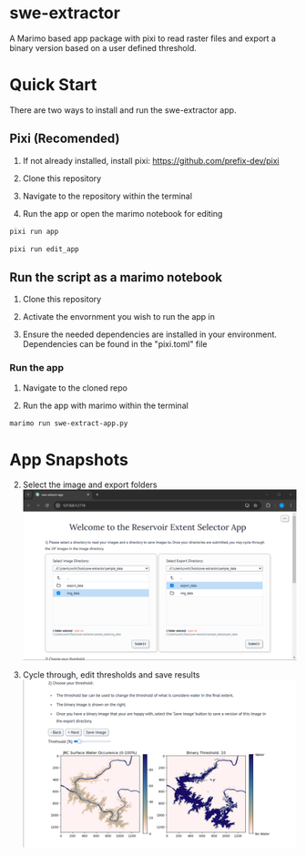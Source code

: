 # swe-extractor
A Marimo based app package with pixi to read raster files and export a binary version based on a user defined threshold.

# Quick Start
There are two ways to install and run the swe-extractor app.

## Pixi (Recomended)

1) If not already installed, install pixi: https://github.com/prefix-dev/pixi

2) Clone this repository

3) Navigate to the repository within the terminal

4) Run the app or open the marimo notebook for editing
```sh
pixi run app
```
```sh
pixi run edit_app
```

## Run the script as a marimo notebook

1) Clone this repository

2) Activate the envornment you wish to run the app in

2) Ensure the needed dependencies are installed in your environment. Dependencies can be found in the "pixi.toml" file

### Run the app
1) Navigate to the cloned repo

2) Run the app with marimo within the terminal
```sh
marimo run swe-extract-app.py
```


# App Snapshots
2) Select the image and export folders
![](images/file_selection.png)

3) Cycle through, edit thresholds and save results
![](images/threshold.png)